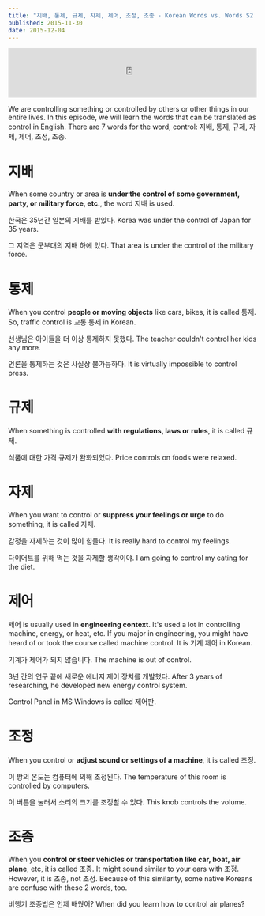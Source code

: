 ```yaml
---
title: "지배, 통제, 규제, 자제, 제어, 조정, 조종 - Korean Words vs. Words S2 #3"
published: 2015-11-30
date: 2015-12-04
---
```

<iframe id="audio_iframe" src="https://www.podbean.com/media/player/fn2wh-5a92c3?skin=8" width="100%" height="100" frameborder="0" scrolling="no"></iframe>

We are controlling something or controlled by others or other things in our entire lives. In this episode, we will learn the words that can be translated as control in English. There are 7 words for the word, control: 지배, 통제, 규제, 자제, 제어, 조정, 조종.

#  지배

When some country or area is <strong>under the control of some government, party, or military force, etc.</strong>, the word 지배 is used.

한국은 35년간 일본의 지배를 받았다.
Korea was under the control of Japan for 35 years.

그 지역은 군부대의 지배 하에 있다.
That area is under the control of the military force.

#  통제

When you control <strong>people or moving objects</strong> like cars, bikes, it is called 통제. So, traffic control is 교통 통제 in Korean.

선생님은 아이들을 더 이상 통제하지 못했다.
The teacher couldn't control her kids any more.

언론을 통제하는 것은 사실상 불가능하다.
It is virtually impossible to control press.

#  규제

When something is controlled <strong>with regulations, laws or rules</strong>, it is called 규제.

식품에 대한 가격 규제가 완화되었다.
Price controls on foods were relaxed.

#  자제

When you want to control or <strong>suppress your feelings or urge</strong> to do something, it is called 자제.

감정을 자제하는 것이 많이 힘들다.
It is really hard to control my feelings.

다이어트를 위해 먹는 것을 자제할 생각이야.
I am going to control my eating for the diet.

#  제어

제어 is usually used in <strong>engineering context</strong>. It's used a lot in controlling machine, energy, or heat, etc. If you major in engineering, you might have heard of or took the course called machine control. It is 기계 제어 in Korean.

기계가 제어가 되지 않습니다.
The machine is out of control.

3년 간의 연구 끝에 새로운 에너지 제어 장치를 개발했다.
After 3 years of researching, he developed new energy control system.

Control Panel in MS Windows is called 제어판.

#  조정

When you control or <strong>adjust sound or settings of a machine</strong>, it is called 조정.

이 방의 온도는 컴퓨터에 의해 조정된다.
The temperature of this room is controlled by computers.

이 버튼을 눌러서 소리의 크기를 조정할 수 있다.
This knob controls the volume.

#  조종

When you <strong>control or steer vehicles or transportation like car, boat, air plane</strong>, etc, it is called 조종. It might sound similar to your ears with 조정. However, it is 조종, not 조정. Because of this similarity, some native Koreans are confuse with these 2 words, too.

비행기 조종법은 언제 배웠어?
When did you learn how to control air planes?
